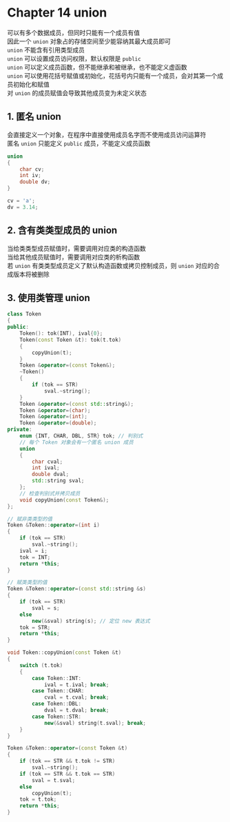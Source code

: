 # Chapter 14 union

可以有多个数据成员，但同时只能有一个成员有值  
因此一个 `union` 对象占的存储空间至少能容纳其最大成员即可  
`union` 不能含有引用类型成员  
`union` 可以设置成员访问权限，默认权限是 `public`  
`union` 可以定义成员函数，但不能继承和被继承，也不能定义虚函数  
`union` 可以使用花括号赋值或初始化，花括号内只能有一个成员，会对其第一个成员初始化和赋值  
对 `union` 的成员赋值会导致其他成员变为未定义状态  

## 1. 匿名 union

会直接定义一个对象，在程序中直接使用成员名字而不使用成员访问运算符  
匿名 `union` 只能定义 `public` 成员，不能定义成员函数  

```C++
union
{
    char cv;
    int iv;
    double dv;
}

cv = 'a';
dv = 3.14;
```

## 2. 含有类类型成员的 union

当给类类型成员赋值时，需要调用对应类的构造函数  
当给其他成员赋值时，需要调用对应类的析构函数  
若 `union` 有类类型成员定义了默认构造函数或拷贝控制成员，则 `union` 对应的合成版本将被删除  

## 3. 使用类管理 union

```C++
class Token
{
public:
    Token(): tok(INT), ival{0};
    Token(const Token &t): tok(t.tok)
    {
        copyUnion(t);
    }
    Token &operator=(const Token&);
    ~Token()
    {
        if (tok == STR)
            sval.~string();
    }
    Token &operator=(const std::string&);
    Token &operator=(char);
    Token &operator=(int);
    Token &operator=(double);
private:
    enum {INT, CHAR, DBL, STR} tok; // 判别式
    // 每个 Token 对象会有一个匿名 union 成员
    union
    {
        char cval;
        int ival;
        double dval;
        std::string sval;
    };
    // 检查判别式并拷贝成员
    void copyUnion(const Token&);
};

// 赋非类类型的值
Token &Token::operator=(int i)
{
    if (tok == STR)
        sval.~string();
    ival = i;
    tok = INT;
    return *this;
}

// 赋类类型的值
Token &Token::operator=(const std::string &s)
{
    if (tok == STR)
        sval = s;
    else
        new(&sval) string(s); // 定位 new 表达式
    tok = STR;
    return *this;
}

void Token::copyUnion(const Token &t)
{
    switch (t.tok)
    {
        case Token::INT:
            ival = t.ival; break;
        case Token::CHAR:
            cval = t.cval; break;
        case Token::DBL:
            dval = t.dval; break;
        case Token::STR:
            new(&sval) string(t.sval); break;
    }
}

Token &Token::operator=(const Token &t)
{
    if (tok == STR && t.tok != STR)
        sval.~string();
    if (tok == STR && t.tok == STR)
        sval = t.sval;
    else
        copyUnion(t);
    tok = t.tok;
    return *this;
}
```
